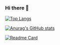 ### Hi there 👋

[![Top Langs](https://github-readme-stats.vercel.app/api/top-langs/?username=Hiroki-Nakanishi&theme=neon&layout=compact)
](https://github.com/anuraghazra/github-readme-stats)

[![Anurag's GitHub stats](https://github-readme-stats.vercel.app/api?username=Hiroki-Nakanishi&count_private=true&show_icons=true&theme=neon)
](https://github.com/anuraghazra/github-readme-stats)

[![Readme Card](https://github-readme-stats.vercel.app/api/pin/?username=Hiroki-Nakanishi&repo=Hiroki-Nakanishi&show_icons=true&theme=neon)
](https://github.com/Hiroki-Nakanishi/Hiroki-Nakanishi)

<!--
**Hiroki-Nakanishi/Hiroki-Nakanishi** is a ✨ _special_ ✨ repository because its `README.md` (this file) appears on your GitHub profile.

Here are some ideas to get you started:

- 🔭 I’m currently working on ...
- 🌱 I’m currently learning ...
- 👯 I’m looking to collaborate on ...
- 🤔 I’m looking for help with ...
- 💬 Ask me about ...
- 📫 How to reach me: ...
- 😄 Pronouns: ...
- ⚡ Fun fact: ...
-->
